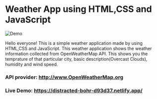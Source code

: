 # Weather App using HTML,CSS and JavaScript

![Demo](https://user-images.githubusercontent.com/87757350/149521704-a759640e-fae4-421b-bfee-b6a03ed475b6.png)


Hello everyone! 
This is a simple weather application made by using HTML,CSS and JavaScript. This weather application shows the weather information collected from OpenWeatherMap API. This shows you the temprature of that particular city, basic description(Overcast Clouds), humidity and wind speed.

### API provider: http://www.OpenWeatherMap.org
### Live Demo: https://distracted-bohr-d93d37.netlify.app/
